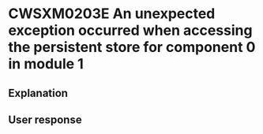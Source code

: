 # CWSXM0203E An unexpected exception occurred when accessing the persistent store for component 0 in module 1

## Explanation

## User response